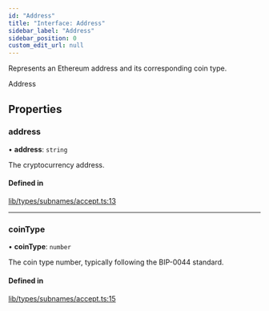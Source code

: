 ```yaml
---
id: "Address"
title: "Interface: Address"
sidebar_label: "Address"
sidebar_position: 0
custom_edit_url: null
---
```


Represents an Ethereum address and its corresponding coin type.

 Address

## Properties

### address

• **address**: `string`

The cryptocurrency address.

#### Defined in

[lib/types/subnames/accept.ts:13](https://github.com/JustaName-id/JustaName-sdk/blob/0b5bd45/packages/@justaname.id/sdk/src/lib/types/subnames/accept.ts#L13)

___

### coinType

• **coinType**: `number`

The coin type number, typically following the BIP-0044 standard.

#### Defined in

[lib/types/subnames/accept.ts:15](https://github.com/JustaName-id/JustaName-sdk/blob/0b5bd45/packages/@justaname.id/sdk/src/lib/types/subnames/accept.ts#L15)
